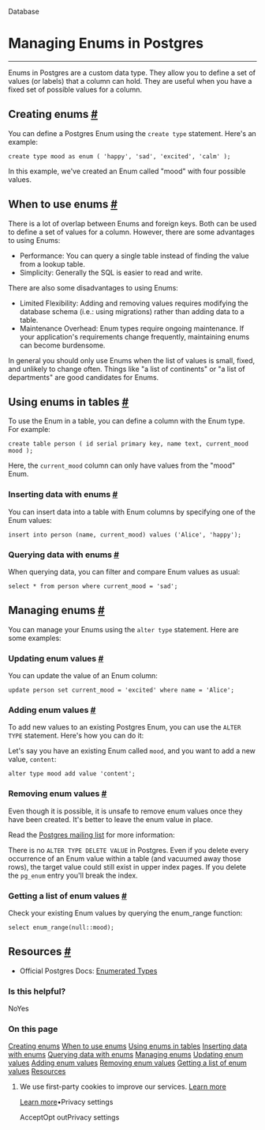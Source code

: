Database

# Managing Enums in Postgres

* * *

Enums in Postgres are a custom data type. They allow you to define a set of values (or labels) that a column can hold. They are useful when you have a fixed set of possible values for a column.

## Creating enums [\#](https://supabase.com/docs/guides/database/postgres/enums\#creating-enums)

You can define a Postgres Enum using the `create type` statement. Here's an example:

`
create type mood as enum (
'happy',
'sad',
'excited',
'calm'
);
`

In this example, we've created an Enum called "mood" with four possible values.

## When to use enums [\#](https://supabase.com/docs/guides/database/postgres/enums\#when-to-use-enums)

There is a lot of overlap between Enums and foreign keys. Both can be used to define a set of values for a column. However, there are some advantages to using Enums:

- Performance: You can query a single table instead of finding the value from a lookup table.
- Simplicity: Generally the SQL is easier to read and write.

There are also some disadvantages to using Enums:

- Limited Flexibility: Adding and removing values requires modifying the database schema (i.e.: using migrations) rather than adding data to a table.
- Maintenance Overhead: Enum types require ongoing maintenance. If your application's requirements change frequently, maintaining enums can become burdensome.

In general you should only use Enums when the list of values is small, fixed, and unlikely to change often. Things like "a list of continents" or "a list of departments" are good candidates for Enums.

## Using enums in tables [\#](https://supabase.com/docs/guides/database/postgres/enums\#using-enums-in-tables)

To use the Enum in a table, you can define a column with the Enum type. For example:

`
create table person (
id serial primary key,
name text,
current_mood mood
);
`

Here, the `current_mood` column can only have values from the "mood" Enum.

### Inserting data with enums [\#](https://supabase.com/docs/guides/database/postgres/enums\#inserting-data-with-enums)

You can insert data into a table with Enum columns by specifying one of the Enum values:

`
insert into person
(name, current_mood)
values
('Alice', 'happy');
`

### Querying data with enums [\#](https://supabase.com/docs/guides/database/postgres/enums\#querying-data-with-enums)

When querying data, you can filter and compare Enum values as usual:

`
select *
from person
where current_mood = 'sad';
`

## Managing enums [\#](https://supabase.com/docs/guides/database/postgres/enums\#managing-enums)

You can manage your Enums using the `alter type` statement. Here are some examples:

### Updating enum values [\#](https://supabase.com/docs/guides/database/postgres/enums\#updating-enum-values)

You can update the value of an Enum column:

`
update person
set current_mood = 'excited'
where name = 'Alice';
`

### Adding enum values [\#](https://supabase.com/docs/guides/database/postgres/enums\#adding-enum-values)

To add new values to an existing Postgres Enum, you can use the `ALTER TYPE` statement. Here's how you can do it:

Let's say you have an existing Enum called `mood`, and you want to add a new value, `content`:

`
alter type mood add value 'content';
`

### Removing enum values [\#](https://supabase.com/docs/guides/database/postgres/enums\#removing-enum-values)

Even though it is possible, it is unsafe to remove enum values once they have been created. It's better to leave the enum value in place.

Read the [Postgres mailing list](https://www.postgresql.org/message-id/21012.1459434338%40sss.pgh.pa.us) for more information:

There is no `ALTER TYPE DELETE VALUE` in Postgres. Even if you delete every occurrence of an Enum value within a table (and vacuumed away those rows), the target value could still exist in upper index pages. If you delete the `pg_enum` entry you'll break the index.

### Getting a list of enum values [\#](https://supabase.com/docs/guides/database/postgres/enums\#getting-a-list-of-enum-values)

Check your existing Enum values by querying the enum\_range function:

`
select enum_range(null::mood);
`

## Resources [\#](https://supabase.com/docs/guides/database/postgres/enums\#resources)

- Official Postgres Docs: [Enumerated Types](https://www.postgresql.org/docs/current/datatype-enum.html)

### Is this helpful?

NoYes

### On this page

[Creating enums](https://supabase.com/docs/guides/database/postgres/enums#creating-enums) [When to use enums](https://supabase.com/docs/guides/database/postgres/enums#when-to-use-enums) [Using enums in tables](https://supabase.com/docs/guides/database/postgres/enums#using-enums-in-tables) [Inserting data with enums](https://supabase.com/docs/guides/database/postgres/enums#inserting-data-with-enums) [Querying data with enums](https://supabase.com/docs/guides/database/postgres/enums#querying-data-with-enums) [Managing enums](https://supabase.com/docs/guides/database/postgres/enums#managing-enums) [Updating enum values](https://supabase.com/docs/guides/database/postgres/enums#updating-enum-values) [Adding enum values](https://supabase.com/docs/guides/database/postgres/enums#adding-enum-values) [Removing enum values](https://supabase.com/docs/guides/database/postgres/enums#removing-enum-values) [Getting a list of enum values](https://supabase.com/docs/guides/database/postgres/enums#getting-a-list-of-enum-values) [Resources](https://supabase.com/docs/guides/database/postgres/enums#resources)

1. We use first-party cookies to improve our services. [Learn more](https://supabase.com/privacy#8-cookies-and-similar-technologies-used-on-our-european-services)



   [Learn more](https://supabase.com/privacy#8-cookies-and-similar-technologies-used-on-our-european-services)•Privacy settings





   AcceptOpt outPrivacy settings